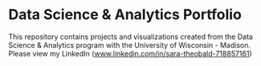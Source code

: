 # Data Science & Analytics Portfolio
This repository contains projects and visualizations created from the Data Science & Analytics program with the University of Wisconsin - Madison. 
Please view my LinkedIn (www.linkedin.com/in/sara-theobald-718857161)
